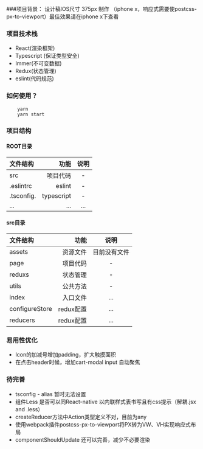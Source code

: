 ###项目背景： 
设计稿IOS尺寸 375px 制作 （iphone x，响应式需要使postcss-px-to-viewport）最佳效果请在iphone x下查看

### 项目技术栈
- React(渲染框架)
- Typescript (保证类型安全)
- Immer(不可变数据)
- Redux(状态管理)
- eslint(代码规范)

### 如何使用？
``` node
	yarn
	yarn start
```

### 项目结构
#### ROOT目录
| 文件结构 | 功能 | 说明 |
| :-------- | --------:| :--: |
| src      |    项目代码 | - |
| .eslintrc      |    eslint|  -|
| .tsconfig.      |   typescript|  -|
| ...      |  ...  | ... |

#### src目录
| 文件结构 | 功能 | 说明 |
| :-------- | --------:| :--: |
| assets  | 资源文件 |  目前没有文件  |
| page     |   项目代码| -   |
| reduxs     |    状态管理 | - |
| utils     |    公共方法|  - |
| index      |  入口文件  | ... |
| configureStore     |  redux配置 | ... |
| reducers     | redux配置  | ... |

### 易用性优化
- Icon的加减号增加padding，扩大触摸面积
- 在点击header时候，增加cart-modal input 自动聚焦

### 待完善
- tsconfig - alias 暂时无法设置
- 组件Less 是否可以同React-native 以内联样式表书写且有css提示（解耦.jsx and .less）
- createReducer方法中Action类型定义不对，目前为any
- 使用webpack插件postcss-px-to-viewport将PX转为VW、VH实现响应式布局
- componentShouldUpdate 还可以完善，减少不必要渲染
